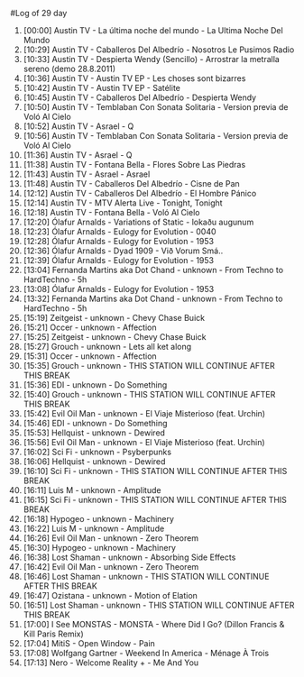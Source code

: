 #Log of 29 day

1. [00:00] Austin TV - La última noche del mundo - La Ultima Noche Del Mundo
1. [10:29] Austin TV - Caballeros Del Albedrío - Nosotros Le Pusimos Radio
1. [10:33] Austin TV - Despierta Wendy (Sencillo) - Arrostrar la metralla sereno (demo 28.8.2011)
1. [10:36] Austin TV - Austin TV EP - Les choses sont bizarres
1. [10:42] Austin TV - Austin TV EP - Satélite
1. [10:45] Austin TV - Caballeros Del Albedrío - Despierta Wendy
1. [10:50] Austin TV - Temblaban Con Sonata Solitaria - Version previa de Voló Al Cielo
1. [10:52] Austin TV - Asrael - Q
1. [10:56] Austin TV - Temblaban Con Sonata Solitaria - Version previa de Voló Al Cielo
1. [11:36] Austin TV - Asrael - Q
1. [11:38] Austin TV - Fontana Bella - Flores Sobre Las Piedras
1. [11:43] Austin TV - Asrael - Asrael
1. [11:48] Austin TV - Caballeros Del Albedrío - Cisne de Pan
1. [12:12] Austin TV - Caballeros Del Albedrío - El Hombre Pánico
1. [12:14] Austin TV - MTV Alerta Live - Tonight, Tonight
1. [12:18] Austin TV - Fontana Bella - Voló Al Cielo
1. [12:20] Ólafur Arnalds - Variations of Static - lokaðu augunum
1. [12:23] Ólafur Arnalds - Eulogy for Evolution - 0040
1. [12:28] Ólafur Arnalds - Eulogy for Evolution - 1953
1. [12:36] Ólafur Arnalds - Dyad 1909 - Við Vorum Smá..
1. [12:39] Ólafur Arnalds - Eulogy for Evolution - 1953
1. [13:04] Fernanda Martins aka Dot Chand - unknown - From Techno to HardTechno - 5h
1. [13:08] Ólafur Arnalds - Eulogy for Evolution - 1953
1. [13:32] Fernanda Martins aka Dot Chand - unknown - From Techno to HardTechno - 5h
1. [15:19] Zeitgeist - unknown - Chevy Chase Buick
1. [15:21] Occer - unknown - Affection
1. [15:25] Zeitgeist - unknown - Chevy Chase Buick
1. [15:27] Grouch - unknown - Lets all ket along
1. [15:31] Occer - unknown - Affection
1. [15:35] Grouch - unknown - THIS STATION WILL CONTINUE AFTER THIS BREAK
1. [15:36] EDI - unknown - Do Something
1. [15:40] Grouch - unknown - THIS STATION WILL CONTINUE AFTER THIS BREAK
1. [15:42] Evil Oil Man - unknown - El Viaje Misterioso (feat. Urchin)
1. [15:46] EDI - unknown - Do Something
1. [15:53] Hellquist - unknown - Dewired
1. [15:56] Evil Oil Man - unknown - El Viaje Misterioso (feat. Urchin)
1. [16:02] Sci Fi - unknown - Psyberpunks
1. [16:06] Hellquist - unknown - Dewired
1. [16:10] Sci Fi - unknown - THIS STATION WILL CONTINUE AFTER THIS BREAK
1. [16:11] Luis M - unknown - Amplitude
1. [16:15] Sci Fi - unknown - THIS STATION WILL CONTINUE AFTER THIS BREAK
1. [16:18] Hypogeo - unknown - Machinery
1. [16:22] Luis M - unknown - Amplitude
1. [16:26] Evil Oil Man - unknown - Zero Theorem
1. [16:30] Hypogeo - unknown - Machinery
1. [16:38] Lost Shaman - unknown - Absorbing Side Effects
1. [16:42] Evil Oil Man - unknown - Zero Theorem
1. [16:46] Lost Shaman - unknown - THIS STATION WILL CONTINUE AFTER THIS BREAK
1. [16:47] Ozistana - unknown - Motion of Elation
1. [16:51] Lost Shaman - unknown - THIS STATION WILL CONTINUE AFTER THIS BREAK
1. [17:00] I See MONSTAS - MONSTA - Where Did I Go? (Dillon Francis & Kill Paris Remix)
1. [17:04] MitiS - Open Window - Pain
1. [17:08] Wolfgang Gartner - Weekend In America - Ménage À Trois
1. [17:13] Nero - Welcome Reality + - Me And You
